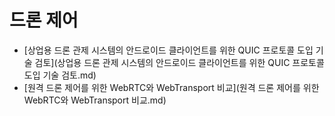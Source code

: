 # 드론 제어

- [상업용 드론 관제 시스템의 안드로이드 클라이언트를 위한 QUIC 프로토콜 도입 기술 검토](상업용 드론 관제 시스템의 안드로이드 클라이언트를 위한 QUIC 프로토콜 도입 기술 검토.md)
- [원격 드론 제어를 위한 WebRTC와 WebTransport 비교](원격 드론 제어를 위한 WebRTC와 WebTransport 비교.md)
